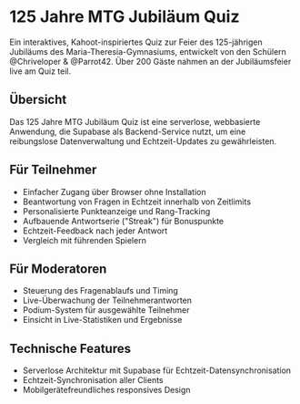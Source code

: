 # 125 Jahre MTG Jubiläum Quiz

Ein interaktives, Kahoot-inspiriertes Quiz zur Feier des 125-jährigen Jubiläums des Maria-Theresia-Gymnasiums, entwickelt von den Schülern @Chriveloper & @Parrot42.
Über 200 Gäste nahmen an der Jubiläumsfeier live am Quiz teil.

## Übersicht

Das 125 Jahre MTG Jubiläum Quiz ist eine serverlose, webbasierte Anwendung, die Supabase als Backend-Service nutzt, um eine reibungslose Datenverwaltung und Echtzeit-Updates zu gewährleisten.

## Für Teilnehmer
- Einfacher Zugang über Browser ohne Installation
- Beantwortung von Fragen in Echtzeit innerhalb von Zeitlimits
- Personalisierte Punkteanzeige und Rang-Tracking
- Aufbauende Antwortserie ("Streak") für Bonuspunkte
- Echtzeit-Feedback nach jeder Antwort
- Vergleich mit führenden Spielern

## Für Moderatoren
- Steuerung des Fragenablaufs und Timing
- Live-Überwachung der Teilnehmerantworten
- Podium-System für ausgewählte Teilnehmer
- Einsicht in Live-Statistiken und Ergebnisse

## Technische Features

- Serverlose Architektur mit Supabase für Echtzeit-Datensynchronisation
- Echtzeit-Synchronisation aller Clients
- Mobilgerätefreundliches responsives Design